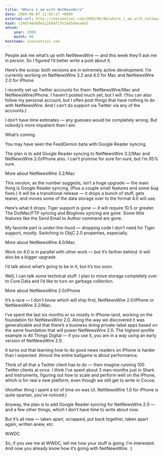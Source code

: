 ```yaml
---
title: "Where I am with NetNewsWire"
date: 2009-06-07 11:03:27 +0000
external-url: http://inessential.com/2009/06/06/where_i_am_with_netnewswire
hash: c346f46dd0ea12b84f1fe2ed5d4ea4e5
annum:
    year: 2009
    month: 06
hostname: inessential.com
---
```


People ask me what’s up with NetNewsWire — and this week they’ll ask me in person. So I figured I’d better write a post about it.


Here’s the scoop: both versions are in extremely active development. I’m currently working on NetNewsWire 3.2 and 4.0 for Mac and NetNewsWire 2.0 for iPhone.


I recently set up Twitter accounts for them: NetNewsWire/Mac and NetNewsWire/iPhone. I haven’t posted much yet, but I will. (You can also follow my personal account, but I often post things that have nothing to do with NetNewsWire. And I can’t do support via Twitter via any of the accounts.)


I don’t have time estimates — any guesses would be completely wrong. But nobody’s more impatient than I am.


What’s coming

You may have seen the FeedDemon beta with Google Reader syncing.


The plan is to add Google Reader syncing to NetNewsWire 3.2/Mac and NetNewsWire 2.0/iPhone also. I can’t promise for sure for-sure, but I’m 95% sure.


More about NetNewsWire 3.2/Mac

This version, as the number suggests, isn’t a huge upgrade — the main thing is Google Reader syncing. (Plus a couple small features and some bug fixes.) It will be a transitional release — it drops a bunch of stuff, gets leaner, and moves some of the data storage over to the format 4.0 will use.


Here’s what it drops: Tiger support is gone — it will require 10.5 or greater. The DotMac/FTP syncing and Bloglines syncing are gone. Some little features like the Send Email to Author command are gone.


My favorite part is under-the-hood — dropping code I don’t need for Tiger support, mostly. Switching to ObjC 2.0 properties, especially.


More about NetNewsWire 4.0/Mac

Work on 4.0 is in parallel with other work — but it’s farther behind. It will also be a bigger upgrade.


I’d talk about what’s going to be in it, but it’s too soon.


Well, I can talk some technical stuff: I plan to move storage completely over to Core Data and I’d like to turn on garbage collection.


More about NetNewsWire 2.0/iPhone

It’s a race — I don’t know which will ship first, NetNewsWire 2.0/iPhone or NetNewsWire 3.2/Mac.


I’ve spent the last six months or so mostly in iPhone-land, working on the foundation for NetNewsWire 2.0. Along the way we discovered it was generalizable and that there’s a business doing private-label apps based on the same foundation that will power NetNewsWire 2.0. The highest-profile example is All Things Digital — if you use it, you are in a way using an early version of NetNewsWire 2.0.


It turns out that learning how to do good news readers on iPhone is harder than I expected. Almost the entire ballgame is about performance.


Think of all that a Twitter client has to do — then imagine running 100 Twitter clients at once. I think I’ve spent about 3 man-months just in Shark and Instruments, figuring out how to scale and perform well on the iPhone, which is for real a new platform, even though we still get to write in Cocoa.


(Another thing I spent a lot of time on was UI. NetNewsWire 1.0 for iPhone is quite spartan, you’ve noticed.)


Anyway, the plan is to add Google Reader syncing for NetNewsWire 2.0 — and a few other things, which I don’t have time to write about now.


But it’s all new — taken apart, scrapped, put back together, taken apart again, written anew, etc.


WWDC

So, if you see me at WWDC, tell me how your stuff is going. I’m interested. And now you already know how it’s going with NetNewsWire. :)

